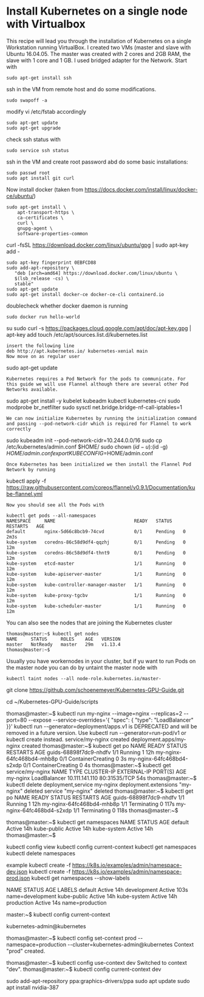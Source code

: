 # Install Kubernetes on a single node with Virtualbox

This recipe will lead you through the installation of Kubernetes on a single Workstation running VirtualBox.
I created two VMs (master and slave with Ubuntu 16.04.05.
The master was created with 2 cores and 2GB RAM, the slave with 1 core and 1 GB.
I used bridged adapter for the Network.
Start with 
```
sudo apt-get install ssh
```

ssh in the VM from remote host and do some modifications.
```
sudo swapoff -a
```
modify  vi /etc/fstab accordingly

```
sudo apt-get update
sudo apt-get upgrade
```

check ssh status with
```
sudo service ssh status
```
ssh in the VM and create root password abd do some basic installations:
```
sudo passwd root
sudo apt install git curl
```
Now install docker (taken from https://docs.docker.com/install/linux/docker-ce/ubuntu/)    
```
sudo apt-get install \
    apt-transport-https \
    ca-certificates \
    curl \
    gnupg-agent \
    software-properties-common
```
curl -fsSL https://download.docker.com/linux/ubuntu/gpg | sudo apt-key add -
```
sudo apt-key fingerprint 0EBFCD88
sudo add-apt-repository \
   "deb [arch=amd64] https://download.docker.com/linux/ubuntu \
   $(lsb_release -cs) \
   stable"
sudo apt-get update
sudo apt-get install docker-ce docker-ce-cli containerd.io
```   
doublecheck whether docker daemon is running
```   
sudo docker run hello-world
```   

su
sudo curl -s https://packages.cloud.google.com/apt/doc/apt-key.gpg | apt-key add
touch /etc/apt/sources.list.d/kubernetes.list
```
insert the following line 
deb http://apt.kubernetes.io/ kubernetes-xenial main
Now move on as regular user
```
sudo apt-get update
```
Kubernetes requires a Pod Network for the pods to communicate. For this guide we will use Flannel although there are several other Pod Networks available.
```
sudo apt-get install -y kubelet kubeadm kubectl kubernetes-cni
sudo modprobe br_netfilter
sudo sysctl net.bridge.bridge-nf-call-iptables=1
```
We can now initialize Kubernetes by running the initialization command and passing --pod-network-cidr which is required for Flannel to work correctly
```
sudo kubeadm init --pod-network-cidr=10.244.0.0/16
sudo cp /etc/kubernetes/admin.conf $HOME/
sudo chown $(id -u):$(id -g) $HOME/admin.conf
export KUBECONFIG=$HOME/admin.conf

```
Once Kubernetes has been initialized we then install the Flannel Pod Network by running
```
kubectl apply -f https://raw.githubusercontent.com/coreos/flannel/v0.9.1/Documentation/kube-flannel.yml
```
Now you should see all the Pods with 

kubectl get pods --all-namespaces
NAMESPACE     NAME                             READY   STATUS    RESTARTS   AGE
default       nginx-5d66c8bcb9-74cvd           0/1     Pending   0          2m3s
kube-system   coredns-86c58d9df4-qqzhj         0/1     Pending   0          12m
kube-system   coredns-86c58d9df4-thnt9         0/1     Pending   0          12m
kube-system   etcd-master                      1/1     Running   0          12m
kube-system   kube-apiserver-master            1/1     Running   0          12m
kube-system   kube-controller-manager-master   1/1     Running   0          12m
kube-system   kube-proxy-tgcbv                 1/1     Running   0          12m
kube-system   kube-scheduler-master            1/1     Running   0          12m
```
You can also see the nodes that are joining the Kubernetes cluster
```
thomas@master:~$ kubectl get nodes
NAME     STATUS     ROLES    AGE   VERSION
master   NotReady   master   29m   v1.13.4
thomas@master:~$ 
```

Usually you have workernodes in your cluster, but if yu want to run Pods on the master node you can do by untaint the master node with 
```
kubectl taint nodes --all node-role.kubernetes.io/master-

```

git clone 
https://github.com/schoenemeyer/Kubernetes-GPU-Guide.git

cd ~/Kubernetes-GPU-Guide/scripts



thomas@master:~$ kubectl run my-nginx --image=nginx --replicas=2 --port=80 --expose --service-overrides='{ "spec": { "type": "LoadBalancer" }}'
kubectl run --generator=deployment/apps.v1 is DEPRECATED and will be removed in a future version. Use kubectl run --generator=run-pod/v1 or kubectl create instead.
service/my-nginx created
deployment.apps/my-nginx created
thomas@master:~$ kubectl get po
NAME                        READY   STATUS              RESTARTS   AGE
guids-68898f7dc9-nhdfv      1/1     Running             1          12h
my-nginx-64fc468bd4-mhb8p   0/1     ContainerCreating   0          3s
my-nginx-64fc468bd4-s2xdp   0/1     ContainerCreating   0          4s
thomas@master:~$ kubectl get service/my-nginx
NAME       TYPE           CLUSTER-IP       EXTERNAL-IP   PORT(S)        AGE
my-nginx   LoadBalancer   10.111.141.110   <pending>     80:31535/TCP   54s
thomas@master:~$ kubectl delete deployment,service my-nginx
deployment.extensions "my-nginx" deleted
service "my-nginx" deleted
thomas@master:~$ kubectl get po
NAME                        READY   STATUS        RESTARTS   AGE
guids-68898f7dc9-nhdfv      1/1     Running       1          12h
my-nginx-64fc468bd4-mhb8p   1/1     Terminating   0          117s
my-nginx-64fc468bd4-s2xdp   1/1     Terminating   0          118s
thomas@master:~$ 
  
thomas@master:~$ kubectl get namespaces
NAME          STATUS   AGE
default       Active   14h
kube-public   Active   14h
kube-system   Active   14h
thomas@master:~$ 

kubectl config view
kubectl config current-context
kubectl get namespaces
kubectl delete namespaces


example
kubectl create -f https://k8s.io/examples/admin/namespace-dev.json
kubectl create -f https://k8s.io/examples/admin/namespace-prod.json
kubectl get namespaces --show-labels

NAME          STATUS   AGE    LABELS
default       Active   14h    <none>
development   Active   103s   name=development
kube-public   Active   14h    <none>
kube-system   Active   14h    <none>
production    Active   14s    name=production

master:~$ kubectl config current-context

kubernetes-admin@kubernetes

thomas@master:~$ kubectl config set-context prod --namespace=production --cluster=kubernetes-admin@kubernetes
Context "prod" created.

thomas@master:~$ kubectl config use-context dev
Switched to context "dev".
thomas@master:~$ kubectl config current-context
dev



sudo add-apt-repository ppa:graphics-drivers/ppa
sudo apt update
sudo apt install nvidia-387

  



